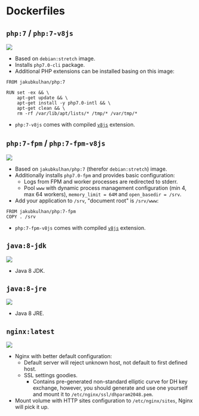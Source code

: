 # Dockerfiles

## `php:7` / `php:7-v8js`

[![](https://badge.imagelayers.io/jakubkulhan/php:7.svg)](https://imagelayers.io/?images=jakubkulhan/php:7 'Get your own badge on imagelayers.io')

- Based on `debian:stretch` image.
- Installs `php7.0-cli` package.
- Additional PHP extensions can be installed basing on this image:

```
FROM jakubkulhan/php:7

RUN set -ex && \
	apt-get update && \
	apt-get install -y php7.0-intl && \
	apt-get clean && \
	rm -rf /var/lib/apt/lists/* /tmp/* /var/tmp/*
```

- `php:7-v8js` comes with compiled [`v8js`](https://github.com/phpv8/v8js) extension.

## `php:7-fpm` / `php:7-fpm-v8js`

[![](https://badge.imagelayers.io/jakubkulhan/php:7-fpm.svg)](https://imagelayers.io/?images=jakubkulhan/php:7-fpm 'Get your own badge on imagelayers.io')

- Based on `jakubkulhan/php:7` (therefor `debian:stretch`) image.
- Additionally installs `php7.0-fpm` and provides basic configuration:
  - Logs from FPM and worker processes are redirected to stderr.
  - Pool `www` with dynamic process management configuration (min 4, max 64 workers), `memory_limit = 64M` and `open_basedir = /srv`.
- Add your application to `/srv`, "document root" is `/srv/www`:

```
FROM jakubkulhan/php:7-fpm
COPY . /srv
```

- `php:7-fpm-v8js` comes with compiled [`v8js`](https://github.com/phpv8/v8js) extension.

## `java:8-jdk`

[![](https://badge.imagelayers.io/jakubkulhan/java:8-jdk.svg)](https://imagelayers.io/?images=jakubkulhan/java:8-jdk 'Get your own badge on imagelayers.io')

- Java 8 JDK.

## `java:8-jre`

[![](https://badge.imagelayers.io/jakubkulhan/java:8-jre.svg)](https://imagelayers.io/?images=jakubkulhan/java:8-jre 'Get your own badge on imagelayers.io')

- Java 8 JRE.

## `nginx:latest`

[![](https://badge.imagelayers.io/jakubkulhan/nginx:latest.svg)](https://imagelayers.io/?images=jakubkulhan/nginx:latest 'Get your own badge on imagelayers.io')

- Nginx with better default configuration:
  - Default server will reject unknown host, not default to first defined host.
  - SSL settings goodies.
    - Contains pre-generated non-standard elliptic curve for DH key exchange, however, you should generate and use one yourself and mount it to `/etc/nginx/ssl/dhparam2048.pem`.
- Mount volume with HTTP sites configuration to `/etc/nginx/sites`, Nginx will pick it up.
